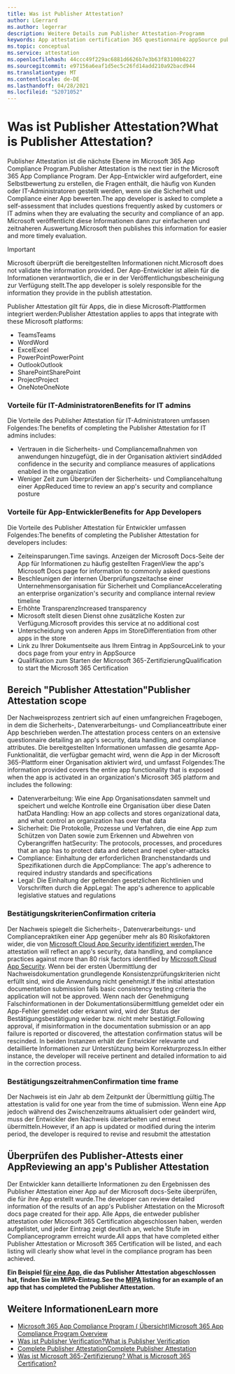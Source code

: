```yaml
---
title: Was ist Publisher Attestation?
author: LGerrard
ms.author: legerrar
description: Weitere Details zum Publisher Attestation-Programm
keywords: App attestation certification 365 questionnaire appSource publisher
ms.topic: conceptual
ms.service: attestation
ms.openlocfilehash: 44ccc49f229ac6881d6626b7e3b63f83100b8227
ms.sourcegitcommit: e97156a6eaf1d5ec5c26fd14add210a92bacd944
ms.translationtype: MT
ms.contentlocale: de-DE
ms.lasthandoff: 04/28/2021
ms.locfileid: "52071052"
---
```

# <a name="what-is-publisher-attestation"></a><span data-ttu-id="dbb41-104">Was ist Publisher Attestation?</span><span class="sxs-lookup"><span data-stu-id="dbb41-104">What is Publisher Attestation?</span></span>

<span data-ttu-id="dbb41-105">Publisher Attestation ist die nächste Ebene im Microsoft 365 App Compliance Program.</span><span class="sxs-lookup"><span data-stu-id="dbb41-105">Publisher Attestation is the next tier in the Microsoft 365 App Compliance Program.</span></span> <span data-ttu-id="dbb41-106">Der App-Entwickler wird aufgefordert, eine Selbstbewertung zu erstellen, die Fragen enthält, die häufig von Kunden oder IT-Administratoren gestellt werden, wenn sie die Sicherheit und Compliance einer App bewerten.</span><span class="sxs-lookup"><span data-stu-id="dbb41-106">The app developer is asked to complete a self-assessment that includes questions frequently asked by customers or IT admins when they are evaluating the security and compliance of an app.</span></span> <span data-ttu-id="dbb41-107">Microsoft veröffentlicht diese Informationen dann zur einfacheren und zeitnaheren Auswertung.</span><span class="sxs-lookup"><span data-stu-id="dbb41-107">Microsoft then publishes this information for easier and more timely evaluation.</span></span>

> [!IMPORTANT]
> <span data-ttu-id="dbb41-108">Microsoft überprüft die bereitgestellten Informationen nicht.</span><span class="sxs-lookup"><span data-stu-id="dbb41-108">Microsoft does not validate the information provided.</span></span> <span data-ttu-id="dbb41-109">Der App-Entwickler ist allein für die Informationen verantwortlich, die er in der Veröffentlichungsbescheinigung zur Verfügung stellt.</span><span class="sxs-lookup"><span data-stu-id="dbb41-109">The app developer is solely responsible for the information they provide in the publish attestation.</span></span> 

<span data-ttu-id="dbb41-110">Publisher Attestation gilt für Apps, die in diese Microsoft-Plattformen integriert werden:</span><span class="sxs-lookup"><span data-stu-id="dbb41-110">Publisher Attestation applies to apps that integrate with these Microsoft platforms:</span></span>
- <span data-ttu-id="dbb41-111">Teams</span><span class="sxs-lookup"><span data-stu-id="dbb41-111">Teams</span></span>
- <span data-ttu-id="dbb41-112">Word</span><span class="sxs-lookup"><span data-stu-id="dbb41-112">Word</span></span>
- <span data-ttu-id="dbb41-113">Excel</span><span class="sxs-lookup"><span data-stu-id="dbb41-113">Excel</span></span>
- <span data-ttu-id="dbb41-114">PowerPoint</span><span class="sxs-lookup"><span data-stu-id="dbb41-114">PowerPoint</span></span> 
- <span data-ttu-id="dbb41-115">Outlook</span><span class="sxs-lookup"><span data-stu-id="dbb41-115">Outlook</span></span>
- <span data-ttu-id="dbb41-116">SharePoint</span><span class="sxs-lookup"><span data-stu-id="dbb41-116">SharePoint</span></span>
- <span data-ttu-id="dbb41-117">Project</span><span class="sxs-lookup"><span data-stu-id="dbb41-117">Project</span></span>
- <span data-ttu-id="dbb41-118">OneNote</span><span class="sxs-lookup"><span data-stu-id="dbb41-118">OneNote</span></span>

### <a name="benefits-for-it-admins"></a><span data-ttu-id="dbb41-119">Vorteile für IT-Administratoren</span><span class="sxs-lookup"><span data-stu-id="dbb41-119">Benefits for IT admins</span></span>
<span data-ttu-id="dbb41-120">Die Vorteile des Publisher Attestation für IT-Administratoren umfassen Folgendes:</span><span class="sxs-lookup"><span data-stu-id="dbb41-120">The benefits of completing the Publisher Attestation for IT admins includes:</span></span>
-   <span data-ttu-id="dbb41-121">Vertrauen in die Sicherheits- und Compliancemaßnahmen von anwendungen hinzugefügt, die in der Organisation aktiviert sind</span><span class="sxs-lookup"><span data-stu-id="dbb41-121">Added confidence in the security and compliance measures of applications enabled in the organization</span></span>
-   <span data-ttu-id="dbb41-122">Weniger Zeit zum Überprüfen der Sicherheits- und Compliancehaltung einer App</span><span class="sxs-lookup"><span data-stu-id="dbb41-122">Reduced time to review an app's security and compliance posture</span></span>

### <a name="benefits-for-app-developers"></a><span data-ttu-id="dbb41-123">Vorteile für App-Entwickler</span><span class="sxs-lookup"><span data-stu-id="dbb41-123">Benefits for App Developers</span></span> 
<span data-ttu-id="dbb41-124">Die Vorteile des Publisher Attestation für Entwickler umfassen Folgendes:</span><span class="sxs-lookup"><span data-stu-id="dbb41-124">The benefits of completing the Publisher Attestation for developers includes:</span></span> 
-   <span data-ttu-id="dbb41-125">Zeiteinsparungen.</span><span class="sxs-lookup"><span data-stu-id="dbb41-125">Time savings.</span></span> <span data-ttu-id="dbb41-126">Anzeigen der Microsoft Docs-Seite der App für Informationen zu häufig gestellten Fragen</span><span class="sxs-lookup"><span data-stu-id="dbb41-126">View the app's Microsoft Docs page for information to commonly asked questions</span></span>
-   <span data-ttu-id="dbb41-127">Beschleunigen der internen Überprüfungszeitachse einer Unternehmensorganisation für Sicherheit und Compliance</span><span class="sxs-lookup"><span data-stu-id="dbb41-127">Accelerating an enterprise organization's security and compliance internal review timeline</span></span>
-   <span data-ttu-id="dbb41-128">Erhöhte Transparenz</span><span class="sxs-lookup"><span data-stu-id="dbb41-128">Increased transparency</span></span>
- <span data-ttu-id="dbb41-129">Microsoft stellt diesen Dienst ohne zusätzliche Kosten zur Verfügung.</span><span class="sxs-lookup"><span data-stu-id="dbb41-129">Microsoft provides this service at no additional cost</span></span>
-   <span data-ttu-id="dbb41-130">Unterscheidung von anderen Apps im Store</span><span class="sxs-lookup"><span data-stu-id="dbb41-130">Differentiation from other apps in the store</span></span>
-   <span data-ttu-id="dbb41-131">Link zu Ihrer Dokumentseite aus Ihrem Eintrag in AppSource</span><span class="sxs-lookup"><span data-stu-id="dbb41-131">Link to your docs page from your entry in AppSource</span></span>
-   <span data-ttu-id="dbb41-132">Qualifikation zum Starten der Microsoft 365-Zertifizierung</span><span class="sxs-lookup"><span data-stu-id="dbb41-132">Qualification to start the Microsoft 365 Certification</span></span>


## <a name="publisher-attestation-scope"></a><span data-ttu-id="dbb41-133">Bereich "Publisher Attestation"</span><span class="sxs-lookup"><span data-stu-id="dbb41-133">Publisher Attestation scope</span></span>

<span data-ttu-id="dbb41-134">Der Nachweisprozess zentriert sich auf einen umfangreichen Fragebogen, in dem die Sicherheits-, Datenverarbeitungs- und Complianceattribute einer App beschrieben werden.</span><span class="sxs-lookup"><span data-stu-id="dbb41-134">The attestation process centers on an extensive questionnaire detailing an app's security, data handling, and compliance attributes.</span></span> <span data-ttu-id="dbb41-135">Die bereitgestellten Informationen umfassen die gesamte App-Funktionalität, die verfügbar gemacht wird, wenn die App in der Microsoft 365-Plattform einer Organisation aktiviert wird, und umfasst Folgendes:</span><span class="sxs-lookup"><span data-stu-id="dbb41-135">The information provided covers the entire app functionality that is exposed when the app is activated in an organization's Microsoft 365 platform and includes the following:</span></span>

- <span data-ttu-id="dbb41-136">Datenverarbeitung: Wie eine App Organisationsdaten sammelt und speichert und welche Kontrolle eine Organisation über diese Daten hat</span><span class="sxs-lookup"><span data-stu-id="dbb41-136">Data Handling: How an app collects and stores organizational data, and what control an organization has over that data</span></span>
- <span data-ttu-id="dbb41-137">Sicherheit: Die Protokolle, Prozesse und Verfahren, die eine App zum Schützen von Daten sowie zum Erkennen und Abwehren von Cyberangriffen hat</span><span class="sxs-lookup"><span data-stu-id="dbb41-137">Security: The protocols, processes, and procedures that an app has to protect data and detect and repel cyber-attacks</span></span>
- <span data-ttu-id="dbb41-138">Compliance: Einhaltung der erforderlichen Branchenstandards und Spezifikationen durch die App</span><span class="sxs-lookup"><span data-stu-id="dbb41-138">Compliance: The app's adherence to required industry standards and specifications</span></span>
- <span data-ttu-id="dbb41-139">Legal: Die Einhaltung der geltenden gesetzlichen Richtlinien und Vorschriften durch die App</span><span class="sxs-lookup"><span data-stu-id="dbb41-139">Legal: The app's adherence to applicable legislative statues and regulations</span></span>

### <a name="confirmation-criteria"></a><span data-ttu-id="dbb41-140">Bestätigungskriterien</span><span class="sxs-lookup"><span data-stu-id="dbb41-140">Confirmation criteria</span></span>

<span data-ttu-id="dbb41-141">Der Nachweis spiegelt die Sicherheits-, Datenverarbeitungs- und Compliancepraktiken einer App gegenüber mehr als 80 Risikofaktoren wider, die von [Microsoft Cloud App Security identifiziert werden.](https://www.microsoft.com/microsoft-365/enterprise-mobility-security/cloud-app-security)</span><span class="sxs-lookup"><span data-stu-id="dbb41-141">The attestation will reflect an app's security, data handling, and compliance practices against more than 80 risk factors identified by [Microsoft Cloud App Security](https://www.microsoft.com/microsoft-365/enterprise-mobility-security/cloud-app-security).</span></span> <span data-ttu-id="dbb41-142">Wenn bei der ersten Übermittlung der Nachweisdokumentation grundlegende Konsistenzprüfungskriterien nicht erfüllt sind, wird die Anwendung nicht genehmigt.</span><span class="sxs-lookup"><span data-stu-id="dbb41-142">If the initial attestation documentation submission fails basic consistency testing criteria the application will not be approved.</span></span> <span data-ttu-id="dbb41-143">Wenn nach der Genehmigung Falschinformationen in der Dokumentationsübermittlung gemeldet oder ein App-Fehler gemeldet oder erkannt wird, wird der Status der Bestätigungsbestätigung wieder bzw. nicht mehr bestätigt.</span><span class="sxs-lookup"><span data-stu-id="dbb41-143">Following approval, if misinformation in the documentation submission or an app failure is reported or discovered, the attestation confirmation status will be rescinded.</span></span> <span data-ttu-id="dbb41-144">In beiden Instanzen erhält der Entwickler relevante und detaillierte Informationen zur Unterstützung beim Korrekturprozess.</span><span class="sxs-lookup"><span data-stu-id="dbb41-144">In either instance, the developer will receive pertinent and detailed information to aid in the correction process.</span></span>

### <a name="confirmation-time-frame"></a><span data-ttu-id="dbb41-145">Bestätigungszeitrahmen</span><span class="sxs-lookup"><span data-stu-id="dbb41-145">Confirmation time frame</span></span>

<span data-ttu-id="dbb41-146">Der Nachweis ist ein Jahr ab dem Zeitpunkt der Übermittlung gültig.</span><span class="sxs-lookup"><span data-stu-id="dbb41-146">The attestation is valid for one year from the time of submission.</span></span> <span data-ttu-id="dbb41-147">Wenn eine App jedoch während des Zwischenzeitraums aktualisiert oder geändert wird, muss der Entwickler den Nachweis überarbeiten und erneut übermitteln.</span><span class="sxs-lookup"><span data-stu-id="dbb41-147">However, if an app is updated or modified during the interim period, the developer is required to revise and resubmit the attestation</span></span>

## <a name="reviewing-an-apps-publisher-attestation"></a><span data-ttu-id="dbb41-148">Überprüfen des Publisher-Attests einer App</span><span class="sxs-lookup"><span data-stu-id="dbb41-148">Reviewing an app's Publisher Attestation</span></span>

<span data-ttu-id="dbb41-149">Der Entwickler kann detaillierte Informationen zu den Ergebnissen des Publisher Attestation einer App auf der Microsoft docs-Seite überprüfen, die für ihre App erstellt wurde.</span><span class="sxs-lookup"><span data-stu-id="dbb41-149">The developer can review detailed information of the results of an app's Publisher Attestation on the Microsoft docs page created for their app.</span></span> <span data-ttu-id="dbb41-150">Alle Apps, die entweder publisher attestation oder Microsoft 365 Certification abgeschlossen haben, werden aufgelistet, und jeder Eintrag zeigt deutlich an, welche Stufe im Complianceprogramm erreicht wurde.</span><span class="sxs-lookup"><span data-stu-id="dbb41-150">All apps that have completed either Publisher Attestation or Microsoft 365 Certification will be listed, and each listing will clearly show what level in the compliance program has been achieved.</span></span>

<span data-ttu-id="dbb41-151">**Ein Beispiel [für eine App,](https://docs.microsoft.com/microsoft-365-app-certification/teams/iglobe-mipa-your-personal-assistant?pivots=mcas) die das Publisher Attestation abgeschlossen hat, finden Sie im MIPA-Eintrag.**</span><span class="sxs-lookup"><span data-stu-id="dbb41-151">**See the [MIPA](https://docs.microsoft.com/microsoft-365-app-certification/teams/iglobe-mipa-your-personal-assistant?pivots=mcas) listing for an example of an app that has completed the Publisher Attestation.**</span></span> 

## <a name="learn-more"></a><span data-ttu-id="dbb41-152">Weitere Informationen</span><span class="sxs-lookup"><span data-stu-id="dbb41-152">Learn more</span></span>

* [<span data-ttu-id="dbb41-153">Microsoft 365 App Compliance Program ( Übersicht)</span><span class="sxs-lookup"><span data-stu-id="dbb41-153">Microsoft 365 App Compliance Program Overview</span></span>](~/overview.md)
* [<span data-ttu-id="dbb41-154">Was ist Publisher Verification?</span><span class="sxs-lookup"><span data-stu-id="dbb41-154">What is Publisher Verification</span></span>](https://docs.microsoft.com/azure/active-directory/develop/publisher-verification-overview)
* [<span data-ttu-id="dbb41-155">Complete Publisher Attestation</span><span class="sxs-lookup"><span data-stu-id="dbb41-155">Complete Publisher Attestation</span></span>](~/docs/attestation.md)  
* [<span data-ttu-id="dbb41-156">Was ist Microsoft 365-Zertifizierung? </span><span class="sxs-lookup"><span data-stu-id="dbb41-156">What is Microsoft 365 Certification? </span></span>](~/docs/enterprise-app-certification-guide.md)
